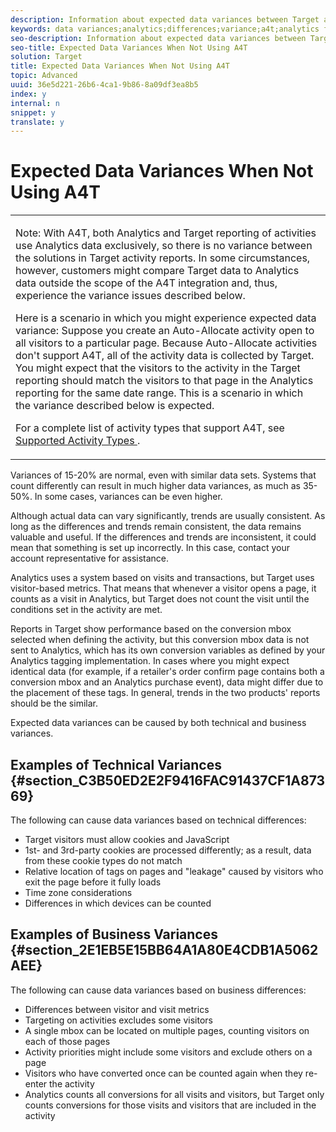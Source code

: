 ```yaml
---
description: Information about expected data variances between Target and Adobe Analytics when not using Analytics as the Reporting Source (A4T), which eliminates data variance altogether.
keywords: data variances;analytics;differences;variance;a4t;analytics for target;analytics as the reporting source;discrepancies;discrepancy
seo-description: Information about expected data variances between Target and Adobe Analytics when not using Analytics as the Reporting Source (A4T), which eliminates data variance altogether.
seo-title: Expected Data Variances When Not Using A4T
solution: Target
title: Expected Data Variances When Not Using A4T
topic: Advanced
uuid: 36e5d221-26b6-4ca1-9b86-8a09df3ea8b5
index: y
internal: n
snippet: y
translate: y
---
```


# Expected Data Variances When Not Using A4T



<table id="table_8C6EF23E70CF4788AADA1C9941DEDF31"> 
 <tbody> 
  <tr> 
   <td colname="col1"> <p> <p>Note:  With A4T, both Analytics and Target reporting of activities use Analytics data exclusively, so there is no variance between the solutions in Target activity reports. In some circumstances, however, customers might compare Target data to Analytics data outside the scope of the A4T integration and, thus, experience the variance issues described below. </p> </p> <p>Here is a scenario in which you might experience expected data variance: Suppose you create an Auto-Allocate activity open to all visitors to a particular page. Because Auto-Allocate activities don't support A4T, all of the activity data is collected by Target. You might expect that the visitors to the activity in the Target reporting should match the visitors to that page in the Analytics reporting for the same date range. This is a scenario in which the variance described below is expected. </p> <p>For a complete list of activity types that support A4T, see <a href="a4t.xml#concept_7540C8C04259434AB6EE33B09F47A1DE/section_F487896214BF4803AF78C552EF1669AA" format="dita" scope="local"> Supported Activity Types </a>. </p> </td> 
  </tr> 
 </tbody> 
</table>

Variances of 15-20% are normal, even with similar data sets. Systems that count differently can result in much higher data variances, as much as 35-50%. In some cases, variances can be even higher. 

Although actual data can vary significantly, trends are usually consistent. As long as the differences and trends remain consistent, the data remains valuable and useful. If the differences and trends are inconsistent, it could mean that something is set up incorrectly. In this case, contact your account representative for assistance. 

Analytics uses a system based on visits and transactions, but Target uses visitor-based metrics. That means that whenever a visitor opens a page, it counts as a visit in Analytics, but Target does not count the visit until the conditions set in the activity are met. 

Reports in Target show performance based on the conversion mbox selected when defining the activity, but this conversion mbox data is not sent to Analytics, which has its own conversion variables as defined by your Analytics tagging implementation. In cases where you might expect identical data (for example, if a retailer's order confirm page contains both a conversion mbox and an Analytics purchase event), data might differ due to the placement of these tags. In general, trends in the two products' reports should be the similar. 

Expected data variances can be caused by both technical and business variances. 

## Examples of Technical Variances {#section_C3B50ED2E2F9416FAC91437CF1A87369}

The following can cause data variances based on technical differences: 


* Target visitors must allow cookies and JavaScript
* 1st- and 3rd-party cookies are processed differently; as a result, data from these cookie types do not match
* Relative location of tags on pages and "leakage" caused by visitors who exit the page before it fully loads
* Time zone considerations
* Differences in which devices can be counted


## Examples of Business Variances {#section_2E1EB5E15BB64A1A80E4CDB1A5062AEE}

The following can cause data variances based on business differences: 


* Differences between visitor and visit metrics
* Targeting on activities excludes some visitors
* A single mbox can be located on multiple pages, counting visitors on each of those pages
* Activity priorities might include some visitors and exclude others on a page
* Visitors who have converted once can be counted again when they re-enter the activity
* Analytics counts all conversions for all visits and visitors, but Target only counts conversions for those visits and visitors that are included in the activity

